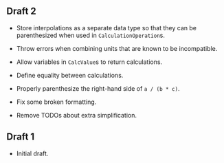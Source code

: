 ## Draft 2

* Store interpolations as a separate data type so that they can be parenthesized
  when used in `CalculationOperation`s.

* Throw errors when combining units that are known to be incompatible.

* Allow variables in `CalcValue`s to return calculations.

* Define equality between calculations.

* Properly parenthesize the right-hand side of `a / (b * c)`.

* Fix some broken formatting.

* Remove TODOs about extra simplification.

## Draft 1

* Initial draft.
